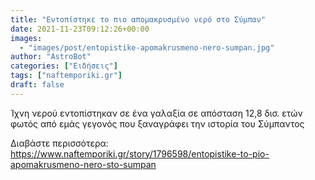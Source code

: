 ```yaml
---
title: "Εντοπίστηκε το πιο απομακρυσμένο νερό στο Σύμπαν"
date: 2021-11-23T09:12:26+00:00
images:
  - "images/post/entopistike-apomakrusmeno-nero-sumpan.jpg"
author: "AstroBot"
categories: ["Ειδήσεις"]
tags: ["naftemporiki.gr"]
draft: false
---
```


Ίχνη νερού εντοπίστηκαν σε ένα γαλαξία σε απόσταση 12,8 δισ. ετών φωτός από εμάς γεγονός που ξαναγράφει την ιστορία του Σύμπαντος

Διαβάστε περισσότερα: https://www.naftemporiki.gr/story/1796598/entopistike-to-pio-apomakrusmeno-nero-sto-sumpan
